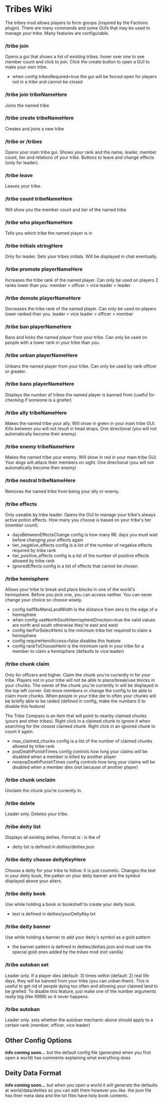 # Tribes Wiki

The tribes mod allows players to form groups (inspired by the Factions plugin). 
There are many commands and some GUIs that may be used to manage your tribe. 
Many features are configurable. 

### /tribe join

Opens a gui that shows a list of existing tribes. hover over one to see member count and click to join. 
Click the create button to open a GUI to make your own tribe. 
- when config tribesRequired=true the gui will be forced open for players not in a tribe and cannot be closed

### /tribe join tribeNameHere

Joins the named tribe

### /tribe create tribeNameHere

Creates and joins a new tribe 

### /tribe or /tribes

Opens your main tribe gui. Shows your rank and the name, leader, member count, tier and relations of your tribe.
Buttons to leave and change effects (only for leader). 

### /tribe leave

Leaves your tribe. 

### /tribe count tribeNameHere

Will show you the member count and tier of the named tribe

### /tribe who playerNameHere

Tells you which tribe the named player is in

### /tribe initials stringHere

Only for leader. Sets your tribes initials. Will be displayed in chat eventually. 

### /tribe promote playerNameHere

Increases the tribe rank of the named player. Can only be used on players 2 ranks lower than you. member > officer > vice leader > leader

### /tribe demote playerNameHere

Decreases the tribe rank of the named player. Can only be used on players lower ranked than you. leader > vice leader > officer > member

### /tribe ban playerNameHere

Bans and kicks the named player from your tribe. Can only be used on people with a lower rank in your tribe than you. 

### /tribe unban playerNameHere

Unbans the named player from your tribe. Can only be used by rank officer or greater. 

### /tribe bans playerNameHere

Displays the number of tribes the named player is banned from (useful for checking if someone is a griefer)

### /tribe ally tribeNameHere

Makes the named tribe your ally. Will show in green in your main tribe GUI. Kills between you will not result in head drops. One directional (you will not automatically become their enemy)

### /tribe enemy tribeNameHere

Makes the named tribe your enemy. Will show in red in your main tribe GUI. Your dogs will attack their members on sight. One directional (you will not automatically become their enemy)

### /tribe neutral tribeNameHere

Removes the named tribe from being your ally or enemy. 

### /tribe effects

Only useable by tribe leader. Opens the GUI to manage your tribe's always active potion effects. 
How many you choose is based on your tribe's tier (member count).
- daysBetweenEffectsChange config is how many IRL days you must wait before changing your effects again
- tier_negative_effects config is a list of the number of negative effects required by tribe rank
- tier_positive_effects config is a list of the number of positive effects allowed by tribe rank
- ignoredEffects config is a list of effects that cannot be chosen

### /tribe hemisphere <side>

Allows your tribe to break and place blocks in one of the world's hemisphere. Before you pick one, you can access neither. 
You can never change your choice so choose wisely. 

- config halfNoMansLandWidth is the distance from zero to the edge of a hemisphere
- when config useNorthSouthHemisphereDirection=true the valid <side> values are north and south otherwise they're east and west
- config tierForSelectHemi is the minimum tribe tier required to claim a hemisphere
- config requireHemiAccess=false disables this feature
- config rankToChooseHemi is the minimum rank in your tribe for a member to claim a hemisphere (defaults to vice leader)

### /tribe chunk claim

Only for officers and higher. Claim the chunk you're currently in for your tribe. Players not in your tribe will not be able to place/break/use blocks in your chunks. 
The owner of the chunk you're currently in will be displayed in the top left corner. Get more members or change the config to be able to claim more chunks. 
When people in your tribe die to often your chunks will be briefly able to be raided (defined in config, make the numbers 0 to disable this feature)   
  
The Tribe Compass is an item that will point to nearby claimed chunks (yours and other tribes). Right click in a claimed chunk to ignore it when searching for the closest claimed chunk. 
Right click in an ignored chunk to count it again. 

- max_claimed_chunks config is a list of the number of claimed chunks allowed by tribe rank
- pvpDeathPunishTimes config controls how long your claims will be disabled when a member is killed by another player
- nonpvpDeathPunishTimes config controls how long your claims will be disabled when a member dies (not because of another player)

### /tribe chunk unclaim

Unclaim the chunk you're currently in. 

### /tribe delete

Leader only. Deletes your tribe. 

### /tribe deity list

Displays all existing deities. Format is <key>: <display name> is the <label> of <domains>

- deity list is defined in deities/deities.json

### /tribe deity choose deityKeyHere 

Choose a deity for your tribe to follow. It is just cosmetic. Changes the text in your deity book, the patten on your deity banner and the symbol displayed above your alters. 

### /tribe deity book 

Use while holding a book or bookshelf to create your deity book. 

- text is defined in deities/yourDeityKey.txt

### /tribe deity banner  

Use while holding a banner to add your deity's symbol as a gold pattern

- the banner pattern is defined in deities/deities.json and must use the special gold ones added by the tribes mod (not vanilla)

### /tribe autoban set <deaths> <days>

Leader only. If a player dies <deaths> (default: 3) times within <days> (default: 2) real life days, they will be banned from your tribe (you can unban them). 
This is useful to get rid of people dying too often and allowing your claimed land to be griefed. 
To disable this feature, just make one of the number arguments really big (like 9999) so it never happens. 

### /tribe autoban <boolean> <rank>

Leader only. sets whether the autoban mechanic above should apply to a certain rank (member, officer, vice leader)

## Other Config Options 

**info coming soon...** but the default config file (generated when you first open a world) has comments explaining what everything does

## Deity Data Format

**info coming soon...** but when you open a world it will generate the defaults at world/data/deities so you can edit them however you like. the json file has thier meta data and the txt files have holy book contents. 